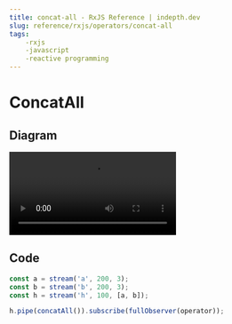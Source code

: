 ```yaml
---
title: concat-all - RxJS Reference | indepth.dev
slug: reference/rxjs/operators/concat-all
tags:
    -rxjs 
    -javascript 
    -reactive programming
---
```


# ConcatAll

## Diagram

<video>
    <source src="https://images.indepth.dev/references/rxjs/concat-all.mp4" type="video/mp4">
</video>

## Code

```javascript
const a = stream('a', 200, 3);
const b = stream('b', 200, 3);
const h = stream('h', 100, [a, b]);

h.pipe(concatAll()).subscribe(fullObserver(operator));
```

